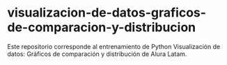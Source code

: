 # visualizacion-de-datos-graficos-de-comparacion-y-distribucion
Este repositorio corresponde al entrenamiento de Python Visualización de datos: Gráficos de comparación y distribución  de Alura Latam.
